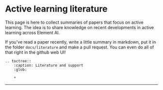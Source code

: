 # Active learning literature

This page is here to collect summaries of papers that focus on active learning.
The idea is to share knowledge on recent developments in active learning across
Element AI.

If you've read a paper recently, write a little summary in markdown, put it in
the folder `docs/literature` and make a pull request. You can even do all of
that right in the github web UI!

```eval_rst
.. toctree::
    :caption: Literature and support
    :glob:

    *
```

---